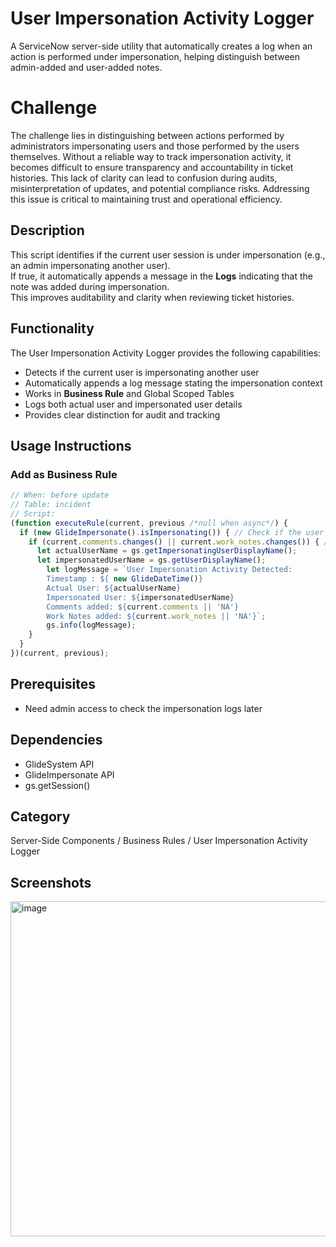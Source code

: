 # User Impersonation Activity Logger

A ServiceNow server-side utility that automatically creates a log when an action is performed under impersonation, helping distinguish between admin-added and user-added notes.

# Challenge

The challenge lies in distinguishing between actions performed by administrators impersonating users and those performed by the users themselves. Without a reliable way to track impersonation activity, it becomes difficult to ensure transparency and accountability in ticket histories. This lack of clarity can lead to confusion during audits, misinterpretation of updates, and potential compliance risks. Addressing this issue is critical to maintaining trust and operational efficiency.

## Description

This script identifies if the current user session is under impersonation (e.g., an admin impersonating another user).  
If true, it automatically appends a message in the **Logs** indicating that the note was added during impersonation.  
This improves auditability and clarity when reviewing ticket histories.

## Functionality

The User Impersonation Activity Logger provides the following capabilities:
- Detects if the current user is impersonating another user
- Automatically appends a log message stating the impersonation context
- Works in **Business Rule** and Global Scoped Tables
- Logs both actual user and impersonated user details
- Provides clear distinction for audit and tracking

## Usage Instructions

### Add as Business Rule

```javascript
// When: before update
// Table: incident 
// Script:
(function executeRule(current, previous /*null when async*/) {
  if (new GlideImpersonate().isImpersonating()) { // Check if the user is impersonating
    if (current.comments.changes() || current.work_notes.changes()) { // Check if comments or work notes have changed
      let actualUserName = gs.getImpersonatingUserDisplayName();
      let impersonatedUserName = gs.getUserDisplayName();
        let logMessage = `User Impersonation Activity Detected:
        Timestamp : ${ new GlideDateTime()}
        Actual User: ${actualUserName}
        Impersonated User: ${impersonatedUserName}
        Comments added: ${current.comments || 'NA'}
        Work Notes added: ${current.work_notes || 'NA'}`;
        gs.info(logMessage);
    }
  }
})(current, previous);
```


## Prerequisites

- Need admin access to check the impersonation logs later


## Dependencies

- GlideSystem API
- GlideImpersonate API
- gs.getSession()


## Category

Server-Side Components / Business Rules / User Impersonation Activity Logger


## Screenshots
<img width="3024" height="536" alt="image" src="https://github.com/user-attachments/assets/3ae408db-175f-4281-a9d7-f21df16314e7" />


